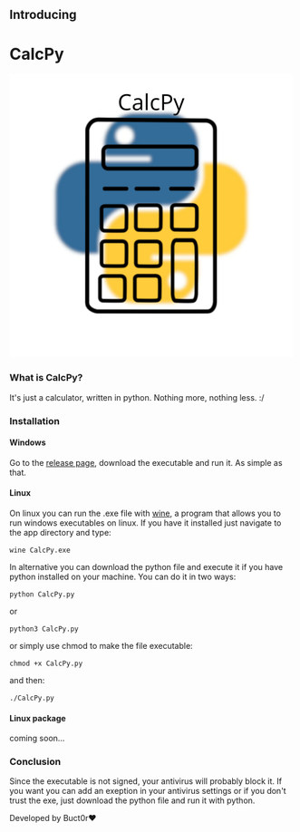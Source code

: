 ## Introducing

# CalcPy
![CalcPy image](CalcPy.png)


### What is CalcPy?
It's just a calculator, written in python. Nothing more, nothing less. :/

### Installation

#### Windows
Go to the [release page](), download the executable and run it. As simple as that.


#### Linux
On linux you can run the .exe file with [wine](https://github.com/wine-mirror/wine), a program that allows you to run windows executables on linux.
If you have it installed just navigate to the app directory and type:
```
wine CalcPy.exe
```

In alternative you can download the python file and execute it if you have python installed on your machine. You can do it in two ways:
```
python CalcPy.py
```
or 
```
python3 CalcPy.py
```

or simply use chmod to make the file executable:
```
chmod +x CalcPy.py
```

and then:
```
./CalcPy.py
```

#### Linux package
coming soon...

### Conclusion
Since the executable is not signed, your antivirus will probably block it. If you want you can add an exeption in your antivirus settings or if you don't trust the exe, just download the python file and run it with python. 

Developed by Buct0r❤️